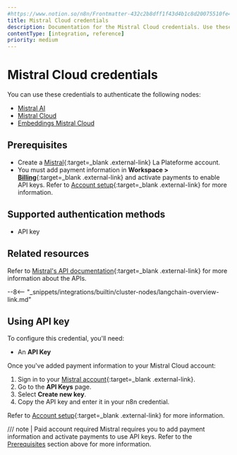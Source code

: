 ```yaml
---
#https://www.notion.so/n8n/Frontmatter-432c2b8dff1f43d4b1c8d20075510fe4
title: Mistral Cloud credentials
description: Documentation for the Mistral Cloud credentials. Use these credentials to authenticate Mistral Cloud in n8n, a workflow automation platform.
contentType: [integration, reference]
priority: medium
---
```


# Mistral Cloud credentials

You can use these credentials to authenticate the following nodes:

* [Mistral AI](/integrations/builtin/app-nodes/n8n-nodes-base.mistralai.md)
* [Mistral Cloud](/integrations/builtin/cluster-nodes/sub-nodes/n8n-nodes-langchain.lmchatmistralcloud.md)
* [Embeddings Mistral Cloud](/integrations/builtin/cluster-nodes/sub-nodes/n8n-nodes-langchain.embeddingsmistralcloud.md)

## Prerequisites

<!-- vale off -->
- Create a [Mistral](https://mistral.ai/){:target=_blank .external-link} La Plateforme account.
- You must add payment information in **Workspace >** [**Billing**](https://admin.mistral.ai/organization/billing){:target=_blank .external-link} and activate payments to enable API keys. Refer to [Account setup](https://docs.mistral.ai/getting-started/quickstart/#account-setup){:target=_blank .external-link} for more information.
<!-- vale on -->

## Supported authentication methods

- API key

## Related resources

Refer to [Mistral's API documentation](https://docs.mistral.ai/api/){:target=_blank .external-link} for more information about the APIs.

--8<-- "_snippets/integrations/builtin/cluster-nodes/langchain-overview-link.md"

## Using API key

To configure this credential, you'll need:

- An **API Key**

Once you've added payment information to your Mistral Cloud account:

1. Sign in to your [Mistral account](https://console.mistral.ai/home){:target=_blank .external-link}.
2. Go to the **API Keys** page.
3. Select **Create new key**.
4. Copy the API key and enter it in your n8n credential.

Refer to [Account setup](https://docs.mistral.ai/getting-started/quickstart/#account-setup){:target=_blank .external-link} for more information.

/// note | Paid account required
Mistral requires you to add payment information and activate payments to use API keys. Refer to the [Prerequisites](#prerequisites) section above for more information.
